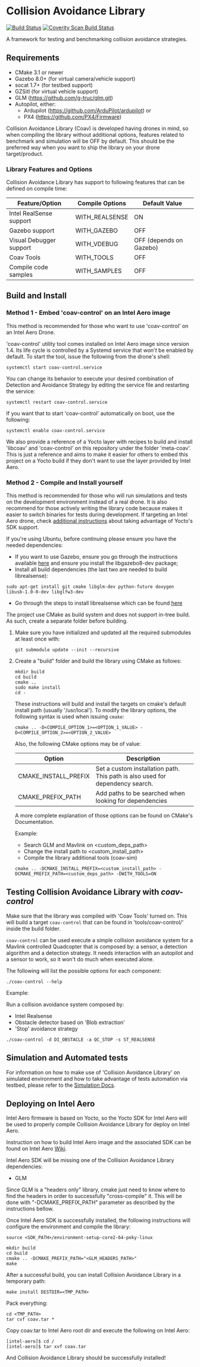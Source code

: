 # Collision Avoidance Library #

[![Build Status](https://travis-ci.org/01org/collision-avoidance-library.svg?branch=master)](https://travis-ci.org/01org/collision-avoidance-library) <a href="https://scan.coverity.com/projects/01org-collision-avoidance-library">
  <img alt="Coverity Scan Build Status"
         src="https://scan.coverity.com/projects/11862/badge.svg"/>
</a>

A framework for testing and benchmarking collision avoidance strategies.

## Requirements ##

 * CMake 3.1 or newer
 * Gazebo 8.0+ (for virtual camera/vehicle support)
 * socat 1.7+ (for testbed support)
 * GZSitl (for virtual vehicle support)
 * GLM (https://github.com/g-truc/glm.git)
 * Autopilot, either:
   * Ardupilot (https://github.com/ArduPilot/ardupilot) or
   * PX4 (https://github.com/PX4/Firmware)

Collision Avoidance Library (Coav) is developed having drones in mind, so when compiling
the library without additional options, features related to benchmark and simulation
will be OFF by default. This should be the preferred way when you want to ship
the library on your drone target/product.

### Library Features and Options ###

Collision Avoidance Library has support to following features that can be defined
on compile time:

Feature/Option          | Compile Options | Default Value
----------------------- | --------------- | -------------
Intel RealSense support | WITH_REALSENSE  | ON
Gazebo support          | WITH_GAZEBO     | OFF
Visual Debugger support | WITH_VDEBUG     | OFF (depends on Gazebo)
Coav Tools              | WITH_TOOLS      | OFF
Compile code samples    | WITH_SAMPLES    | OFF

## Build and Install ##

### Method 1 - Embed 'coav-control' on an Intel Aero image ###

This method is recommended for those who want to use 'coav-control' on an Intel
Aero Drone.

'coav-control' utility tool comes installed on Intel Aero image since version 1.4.
Its life cycle is controlled by a Systemd service that *won't* be enabled
by default. To start the tool, issue the following from the drone's shell:

 ```
 systemctl start coav-control.service
 ```

You can change its behavior to execute your desired combination of Detection and
Avoidance Strategy by editing the service file and restarting the service:

 ```
 systemctl restart coav-control.service
 ```

If you want that to start 'coav-control' automatically on boot, use the following:

 ```
 systemctl enable coav-control.service
 ```

We also provide a reference of a Yocto layer with recipes to build and install
'libcoav' and 'coav-control' on this repository under the folder 'meta-coav'.
This is just a reference and aims to make it easier for others to embed this
project on a Yocto build if they don't want to use the layer provided by Intel Aero.

### Method 2 - Compile and Install yourself ###

This method is recommended for those who will run simulations and tests on the
development environment instead of a real drone. It is also recommend for those
actively writing the library code because makes it easier to switch binaries
for tests during development. If targeting an Intel Aero drone, check [additional
instructions](#deploying-on-intel-aero) about taking advantage of Yocto's SDK support.

If you're using Ubuntu, before continuing please ensure you have the needed dependencies:
 * If you want to use Gazebo, ensure you go through the instructions available [here](http://gazebosim.org/tutorials?tut=install_ubuntu) and ensure you install the libgazebo8-dev package;
 * Install all build dependencies (the last two are needed to build librealsense):
 
  ```
  sudo apt-get install git cmake libglm-dev python-future doxygen libusb-1.0-0-dev libglfw3-dev
  ```

 * Go through the steps to install librealsense which can be found [here](https://github.com/IntelRealSense/librealsense/blob/master/doc/installation.md)
  
The project use CMake as build system and does not support in-tree build.
As such, create a separate folder before building.

1. Make sure you have initialized and updated all the required submodules at
least once with:

    ```
    git submodule update --init --recursive
    ```

2. Create a "build" folder and build the library using CMake as follows:

    ```
    mkdir build
    cd build
    cmake ..
    sudo make install
    cd -
    ```
    These instructions will build and install the targets on cmake's
    default install path (usually '/usr/local'). To modify the library options,
    the following syntax is used when issuing `cmake`:

    ```
    cmake .. -D<COMPILE_OPTION_1>=<OPTION_1_VALUE> -D<COMPILE_OPTION_2>=<OPTION_2_VALUE>
    ```

    Also, the following CMake options may be of value:

    Option | Description
    --- | ---
    CMAKE_INSTALL_PREFIX | Set a custom installation path. This path is also used for dependency search.
    CMAKE_PREFIX_PATH | Add paths to be searched when looking for dependencies

    A more complete explanation of those options can be found on CMake's Documentation.

    Example:

      * Search GLM and Mavlink on <custom_deps_path>
      * Change the install path to <custom_install_path>
      * Compile the library additional tools (coav-sim)

    ```
    cmake .. -DCMAKE_INSTALL_PREFIX=<custom_install_path> -DCMAKE_PREFIX_PATH=<custom_deps_path> -DWITH_TOOLS=ON
    ```

## Testing Collision Avoidance Library with *coav-control* ##

Make sure that the library was compiled with 'Coav Tools' turned on. This will
build a target `coav-control` that can be found in 'tools/coav-control/' inside
the build folder.

`coav-control` can be used execute a simple collision avoidance system for a
Mavlink controlled Quadcopter that is composed by: a sensor, a detection algorithm
and a detection strategy. It needs interaction with an autopilot and a sensor to work,
so it won't do much when executed alone.

The following will list the possible options for each component:

```
./coav-control --help
```

Example:

Run a collision avoidance system composed by:
 * Intel Realsense
 * Obstacle detector based on 'Blob extraction'
 * 'Stop' avoidance strategy

```
./coav-control -d DI_OBSTACLE -a QC_STOP -s ST_REALSENSE
```

## Simulation and Automated tests ##

For information on how to make use of 'Collision Avoidance Library' on simulated
environment and how to take advantage of tests automation via testbed, please
refer to the [Simulation Docs](https://github.com/01org/collision-avoidance-library/wiki/Quickstart#running-the-simulation).

## Deploying on Intel Aero ##

Intel Aero firmware is based on Yocto, so the Yocto SDK for Intel Aero will be
used to properly compile Collision Avoidance Library for deploy on Intel Aero.

Instruction on how to build Intel Aero image and the associated SDK can be found
on Intel Aero [Wiki](https://github.com/intel-aero/meta-intel-aero/wiki).

Intel Aero SDK will be missing one of the Collision Avoidance Library
dependencies:
  * GLM

Since GLM is a "headers only" library, cmake just need to know where to find
the headers in order to successfully "cross-compile" it. This will be
done with "-DCMAKE_PREFIX_PATH" parameter as described by the instructions
bellow.

Once Intel Aero SDK is successfully installed, the following instructions will
configure the environment and compile the library:

    source <SDK_PATH>/environment-setup-core2-64-poky-linux

    mkdir build
    cd build
    cmake .. -DCMAKE_PREFIX_PATH="<GLM_HEADERS_PATH>"
    make

After a successful build, you can install Collision Avoidance Library in a
temporary path:

    make install DESTDIR=<TMP_PATH>

Pack everything:

    cd <TMP_PATH>
    tar cvf coav.tar *

Copy coav.tar to Intel Aero root dir and execute the following on Intel Aero:

    [intel-aero]$ cd /
    [intel-aero]$ tar xvf coav.tar

And Collision Avoidance Library should be successfully installed!
